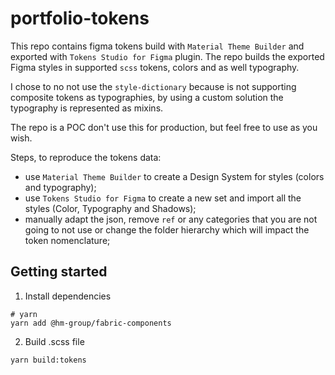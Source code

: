 # portfolio-tokens

This repo contains figma tokens build with `Material Theme Builder` and exported with `Tokens Studio for Figma` plugin. The repo builds the exported Figma styles in supported `scss` tokens, colors and as well typography.

I chose to no not use the `style-dictionary` because is not supporting composite tokens as typographies, by using a custom solution the typography is represented as mixins.

The repo is a POC don't use this for production, but feel free to use as you wish.

Steps, to reproduce the tokens data:

- use `Material Theme Builder` to create a Design System for styles (colors and typography);
- use `Tokens Studio for Figma` to create a new set and import all the styles (Color, Typography and Shadows);
- manually adapt the json, remove `ref` or any categories that you are not going to not use or change the folder hierarchy which will impact the token nomenclature;

## Getting started

1. Install dependencies

```
# yarn
yarn add @hm-group/fabric-components
```

2. Build .scss file

```
yarn build:tokens
```
